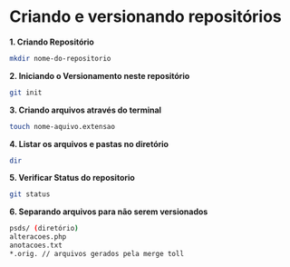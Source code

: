# Criando e versionando repositórios

**1. Criando Repositório**
```bash
mkdir nome-do-repositorio
```

**2. Iniciando o Versionamento neste repositório**
```bash
git init
```

**3. Criando arquivos através do terminal**
```bash
touch nome-aquivo.extensao
```

**4. Listar os arquivos e pastas no diretório**
```bash
dir
```

**5. Verificar Status do repositorio**
```bash
git status
```

**6. Separando arquivos para não serem versionados**
```bash
psds/ (diretório)
alteracoes.php
anotacoes.txt
*.orig. // arquivos gerados pela merge toll
```
